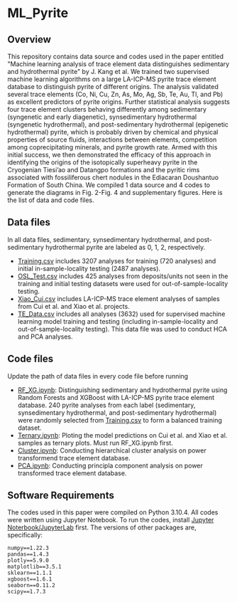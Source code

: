 # ML_Pyrite

## Overview
This repository contains data source and codes used in the paper entitled "Machine learning analysis of trace element data distinguishes sedimentary and hydrothermal pyrite" by J. Kang et al. We trained two supervised machine learning algorithms on a large LA-ICP-MS pyrite trace element database to distinguish pyrite of different origins. The analysis validated several trace elements (Co, Ni, Cu, Zn, As, Mo, Ag, Sb, Te, Au, Tl, and Pb) as excellent predictors of pyrite origins. Further statistical analysis suggests four trace element clusters behaving differently among sedimentary (syngenetic and early diagenetic), synsedimentary hydrothermal (syngenetic hydrothermal), and post-sedimentary hydrothermal (epigenetic hydrothermal) pyrite, which is probably driven by chemical and physical properties of source fluids, interactions between elements, competition among coprecipitating minerals, and pyrite growth rate. Armed with this initial success, we then demonstrated the efficacy of this approach in identifying the origins of the isotopically superheavy pyrite in the Cryogenian Tiesi’ao and Datangpo formations and the pyritic rims associated with fossiliferous chert nodules in the Ediacaran Doushantuo Formation of South China. We compiled 1 data source and 4 codes to generate the diagrams in Fig. 2-Fig. 4 and supplementary figures. Here is the list of data and code files.

## Data files
In all data files, sedimentary, synsedimentary hydrothermal, and post-sedimentary hydrothermal pyrite are labeled as 0, 1, 2, respectively.
  - [Training.csv](data/Training.csv) includes 3207 analyses for training (720 analyses) and initial in-sample-locality testing (2487 analyses). 
  - [OSL_Test.csv](data/OSL_Test.csv) includes 425 analyses from deposits/units not seen in the training and initial testing datasets were used for out-of-sample-locality testing.
  - [Xiao_Cui.csv](data/Xiao_Cui.csv) includes LA-ICP-MS trace element analyses of samples from Cui et al. and Xiao et al. projects.
  - [TE_Data.csv](data/TE_Data.csv) includes all analyses (3632) used for supervised machine learning model training and testing (including in-sample-locality and out-of-sample-locality testing). This data file was used to conduct HCA and PCA analyses.

## Code files
Update the path of data files in every code file before running
  - [RF_XG.ipynb](code/RF_XG.ipynb): Distinguishing sedimentary and hydrothermal pyrite using Random Forests and XGBoost with LA-ICP-MS pyrite trace element database. 240 pyrite analyses from each label (sedimentary, synsedimentary hydrothermal, and post-sedimentary hydrothermal) were randomly selected from [Training.csv](data/Training.csv) to form a balanced training dataset.
  - [Ternary.ipynb](code/Ternary.ipynb): Ploting the model predictions on Cui et al. and Xiao et al. samples as ternary plots. Must run RF_XG.ipynb first.
  - [Cluster.ipynb](code/Cluster.ipynb): Conducting hierarchical cluster analysis on power transformend trace element database.
  - [PCA.ipynb](code/PCA.ipynb): Conducting principla component analysis on power transformed trace element database.

## Software Requirements
The codes used in this paper were compiled on Python 3.10.4. All codes were written using Jupyter Notebook. To run the codes, install [Jupyter Noterbook/JupyterLab](https://jupyter.org/install) first.
The versions of other packages are, specifically:
```
numpy==1.22.3
pandas==1.4.3
plotly==5.9.0
matplotlib==3.5.1
sklearn==1.1.1
xgboost==1.6.1
seaborn==0.11.2
scipy==1.7.3
```
